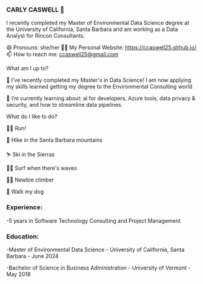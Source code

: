 ### CARLY CASWELL 👋
I recently completed my Master of Environmental Data Science degree at the University of California, Santa Barbara and am working as a Data Analyst for Rincon Consultants.

😄 Pronouns: she/her
👩‍💻 My Personal Website: https://ccaswell25.github.io/ 
📫 How to reach me: ccaswell25@gmail.com

What am I up to? 

 🔭 I’ve recently completed my Master's in Data Science! I am now applying my skills learned getting my degree to the Environmental Consulting world
 
 🌱 I’m currently learning about: ai for developers, Azure tools, data privacy & security, and how to streamline data pipelines.


What do I like to do? 

🏃‍♀️ Run! 

🥾 Hike in the Santa Barbara mountains

⛷ Ski in the Sierras

🏄‍♀️ Surf when there's waves

🧗‍♀️ Newbie climber

🐶 Walk my dog

### Experience:
-5 years in Software Technology Consulting and Project Management 

### Education:
-Master of Environmental Data Science - University of California, Santa Barbara - June 2024

-Bachelor of Science in Business Administration - University of Vermont - May 2018

<!--
**ccaswell25/ccaswell25** is a ✨ _special_ ✨ repository because its `README.md` (this file) appears on your GitHub profile.

Here are some ideas to get you started:

- 🔭 I’m currently working on ...
- 🌱 I’m currently learning ...
- 👯 I’m looking to collaborate on ...
- 🤔 I’m looking for help with ...
- 💬 Ask me about ...
- 📫 How to reach me: ...
- 😄 Pronouns: ...
- ⚡ Fun fact: ...
-->
